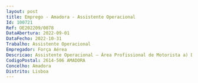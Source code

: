 ```yaml
--- 
layout: post
title: Emprego - Amadora - Assistente Operacional
Id: 100721
Ref: OE202209/0078
DataAbertura: 2022-09-01
DataFecho: 2022-10-31
Trabalho: Assistente Operacional
Empregador: Força Aérea
Descricao: Assistente Operacional – Área Profissional de Motorista a) De Transportes Coletivos  Descrição de Funções Conduzir veículos de transporte de passageiros de acordo com o percurso estabelecido pela Unidade, abastecer e lavar as viaturas que utiliza, reportar superiormente qualquer anomalia detetada no funcionamento do veiculo.Distribuição dos postos de Trabalho a preencher   (01) Aeródromo de Manobra n.º 1 Ovar   (01) Aeródromo de Manobra n.º 3 Porto Santo   (01) Aeródromo de Trânsito n.º 1 Figo Maduro   (01) Centro de Formação Militar e Técnica da Força Aérea Ota   (01) Base Aérea n.º 1 Pêro Pinheiro   (01) Base Aérea n.º 4 Lages, Região Autónoma dos Açores Ilha Terceira   (01) Base Aérea n.º 5 Monte Real   (01) Base Aérea n.º 6 Montijo   (01) Base Aérea n.º 11 Beja   (01) Comando Aéreo Monsanto, Lisboa   (01) Campo de Tiro Samora Correia   (01) Unidade de Apoio a Lisboa Alfragide, concelho da Amadora.Requisito  Carta de Condução Categoria D.b) De Pesados de Mercadorias com Reboque  02 postos de trabalho para a Repartição de Engenharia de Aeródromos da Direção de Infraestruturas em Alverca. Funções a exercer 1. Executar a manutenção preventiva de viaturas administrativas estacionadas em Alverca, em conformidade com o preconizado pelos fabricantes das marcas e pelas Circulares Técnicas aplicáveis  2. Efetuar o registo dos dados de manutenção na aplicação SIGAUT  3. Executar procedimentos relativos à exploração de viaturas  4. Desempanar ou remover viaturas equipamentos avariados ou sinistrados  5. Efetuar a condução de viaturas ligeiras, pesadas de mercadorias, equipamentos auxiliares de apoio a aeronaves, bem como a operação de autorreboques, autoguindastes e autoempilhadores.Requisito  Carta de Condução C+E.
CodigoPostal: 2614-506 AMADORA
Concelho: Amadora
Distrito: Lisboa
--- 
```

